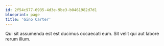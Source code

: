 ```yaml
---
id: 2f54c977-6935-4d3e-9be3-b0461982d7d1
blueprint: page
title: 'Gino Carter'
---
```

Qui sit assumenda est est ducimus occaecati eum. Sit velit qui aut labore rerum illum.
